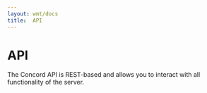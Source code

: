 ```yaml
---
layout: wmt/docs
title:  API
---
```


# API

The Concord API is REST-based and allows you to interact with all functionality
of the server.